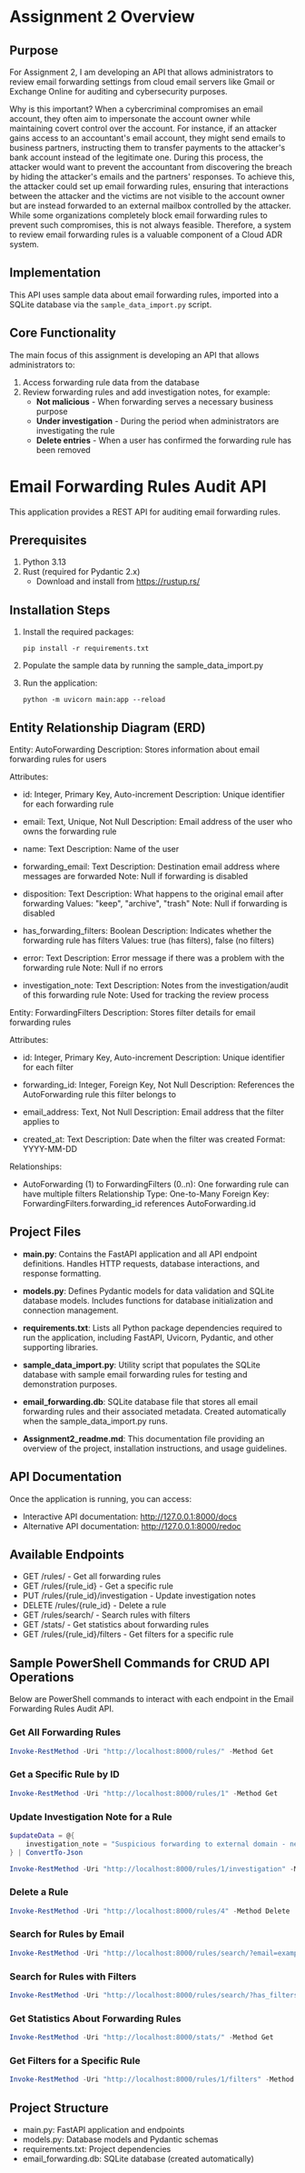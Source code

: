 # Assignment 2 Overview

## Purpose
For Assignment 2, I am developing an API that allows administrators to review email forwarding settings from cloud email servers like Gmail or Exchange Online for auditing and cybersecurity purposes. 

Why is this important? When a cybercriminal compromises an email account, they often aim to impersonate the account owner while maintaining covert control over the account. For instance, if an attacker gains access to an accountant's email account, they might send emails to business partners, instructing them to transfer payments to the attacker's bank account instead of the legitimate one. During this process, the attacker would want to prevent the accountant from discovering the breach by hiding the attacker's emails and the partners' responses. To achieve this, the attacker could set up email forwarding rules, ensuring that interactions between the attacker and the victims are not visible to the account owner but are instead forwarded to an external mailbox controlled by the attacker. While some organizations completely block email forwarding rules to prevent such compromises, this is not always feasible. Therefore, a system to review email forwarding rules is a valuable component of a Cloud ADR system.

## Implementation
This API uses sample data about email forwarding rules, imported into a SQLite database via the `sample_data_import.py` script.

## Core Functionality
The main focus of this assignment is developing an API that allows administrators to:

1. Access forwarding rule data from the database
2. Review forwarding rules and add investigation notes, for example:
   - **Not malicious** - When forwarding serves a necessary business purpose
   - **Under investigation** - During the period when administrators are investigating the rule
   - **Delete entries** - When a user has confirmed the forwarding rule has been removed

# Email Forwarding Rules Audit API

This application provides a REST API for auditing email forwarding rules.

## Prerequisites
1. Python 3.13
2. Rust (required for Pydantic 2.x)
   - Download and install from https://rustup.rs/

## Installation Steps
1. Install the required packages:
   ```
   pip install -r requirements.txt
   ```
2. Populate the sample data by running the sample_data_import.py


3. Run the application:
   ```
   python -m uvicorn main:app --reload
   ```

## Entity Relationship Diagram (ERD)



Entity: AutoForwarding
Description: Stores information about email forwarding rules for users

Attributes:
- id: Integer, Primary Key, Auto-increment
  Description: Unique identifier for each forwarding rule

- email: Text, Unique, Not Null
  Description: Email address of the user who owns the forwarding rule
  
- name: Text
  Description: Name of the user

- forwarding_email: Text
  Description: Destination email address where messages are forwarded
  Note: Null if forwarding is disabled

- disposition: Text
  Description: What happens to the original email after forwarding
  Values: "keep", "archive", "trash"
  Note: Null if forwarding is disabled

- has_forwarding_filters: Boolean
  Description: Indicates whether the forwarding rule has filters
  Values: true (has filters), false (no filters)

- error: Text
  Description: Error message if there was a problem with the forwarding rule
  Note: Null if no errors

- investigation_note: Text
  Description: Notes from the investigation/audit of this forwarding rule
  Note: Used for tracking the review process

Entity: ForwardingFilters
Description: Stores filter details for email forwarding rules

Attributes:
- id: Integer, Primary Key, Auto-increment
  Description: Unique identifier for each filter

- forwarding_id: Integer, Foreign Key, Not Null
  Description: References the AutoForwarding rule this filter belongs to
  
- email_address: Text, Not Null
  Description: Email address that the filter applies to
  
- created_at: Text
  Description: Date when the filter was created
  Format: YYYY-MM-DD

Relationships:
- AutoForwarding (1) to ForwardingFilters (0..n): One forwarding rule can have multiple filters
  Relationship Type: One-to-Many
  Foreign Key: ForwardingFilters.forwarding_id references AutoForwarding.id


## Project Files

- **main.py**: Contains the FastAPI application and all API endpoint definitions. Handles HTTP requests, database interactions, and response formatting.

- **models.py**: Defines Pydantic models for data validation and SQLite database models. Includes functions for database initialization and connection management.

- **requirements.txt**: Lists all Python package dependencies required to run the application, including FastAPI, Uvicorn, Pydantic, and other supporting libraries.

- **sample_data_import.py**: Utility script that populates the SQLite database with sample email forwarding rules for testing and demonstration purposes.

- **email_forwarding.db**: SQLite database file that stores all email forwarding rules and their associated metadata. Created automatically when the sample_data_import.py runs.

- **Assignment2_readme.md**: This documentation file providing an overview of the project, installation instructions, and usage guidelines.

## API Documentation
Once the application is running, you can access:
- Interactive API documentation: http://127.0.0.1:8000/docs
- Alternative API documentation: http://127.0.0.1:8000/redoc

## Available Endpoints
- GET /rules/ - Get all forwarding rules
- GET /rules/{rule_id} - Get a specific rule
- PUT /rules/{rule_id}/investigation - Update investigation notes
- DELETE /rules/{rule_id} - Delete a rule
- GET /rules/search/ - Search rules with filters
- GET /stats/ - Get statistics about forwarding rules
- GET /rules/{rule_id}/filters - Get filters for a specific rule

## Sample PowerShell Commands for CRUD API Operations

Below are PowerShell commands to interact with each endpoint in the Email Forwarding Rules Audit API.

### Get All Forwarding Rules
```powershell
Invoke-RestMethod -Uri "http://localhost:8000/rules/" -Method Get
```

### Get a Specific Rule by ID
```powershell
Invoke-RestMethod -Uri "http://localhost:8000/rules/1" -Method Get
```

### Update Investigation Note for a Rule
```powershell
$updateData = @{
    investigation_note = "Suspicious forwarding to external domain - needs further review"
} | ConvertTo-Json

Invoke-RestMethod -Uri "http://localhost:8000/rules/1/investigation" -Method Put -Body $updateData -ContentType "application/json"
```

### Delete a Rule
```powershell
Invoke-RestMethod -Uri "http://localhost:8000/rules/4" -Method Delete
```

### Search for Rules by Email
```powershell
Invoke-RestMethod -Uri "http://localhost:8000/rules/search/?email=example.com" -Method Get
```

### Search for Rules with Filters
```powershell
Invoke-RestMethod -Uri "http://localhost:8000/rules/search/?has_filters=true" -Method Get
```

### Get Statistics About Forwarding Rules
```powershell
Invoke-RestMethod -Uri "http://localhost:8000/stats/" -Method Get
```

### Get Filters for a Specific Rule
```powershell
Invoke-RestMethod -Uri "http://localhost:8000/rules/1/filters" -Method Get
```

## Project Structure
- main.py: FastAPI application and endpoints
- models.py: Database models and Pydantic schemas
- requirements.txt: Project dependencies
- email_forwarding.db: SQLite database (created automatically)
